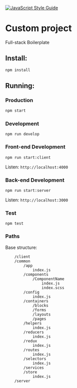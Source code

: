 [![JavaScript Style Guide](https://img.shields.io/badge/code_style-standard-brightgreen.svg)](https://standardjs.com)

# Custom project

Full-stack Boilerplate

## Install:

```bash
npm install
```

## Running:

### Production

```bash
npm start
```

### Development

```
npm run develop
```

### Front-end Development

```
npm run start:client
```

Listen: `http://localhost:4000`

### Back-end Development

```
npm run start:server
```

Listen: `http://localhost:3000`

### Test

```
npm test
```

### Paths

Base structure:

```
	/client
	/common
		/app
			index.js
		/components
			/ComponentName
				index.js
				index.scss
		/config
			index.js
		/containers
			/blocks
			/forms
			/layouts
			/pages
		/helpers
			index.js
		/reducers
			index.js
		/redux
			index.js
		/routes
			index.js
		/selectors
            index.js
		/services
		/store
			index.js
	/server
```
